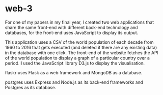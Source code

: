 # web-3

For one of my papers in my final year, I created two web applications that share the same front-end with different back-end technology and databases, for the front-end uses JavaScript to display its output.

This application uses a CSV of the world population of each decade from 1960 to 2016 that gets executed (and deleted if there are any existing data) in the database with one click. The front-end of the website fetches the API of the world population to display a graph of a particular country over a period. I used the JavaScript library D3.js to display the visualisation.

flaskr uses Flask as a web framework and MongoDB as a database.

postgres uses Express and Node.js as its back-end frameworks and Postgres as its database.
